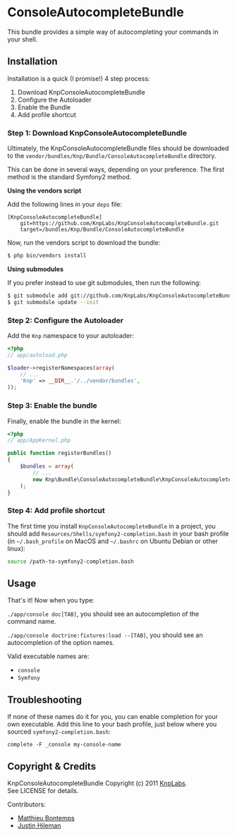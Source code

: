 # ConsoleAutocompleteBundle

This bundle provides a simple way of autocompleting your commands in your shell.

## Installation

Installation is a quick (I promise!) 4 step process:

1. Download KnpConsoleAutocompleteBundle
2. Configure the Autoloader
3. Enable the Bundle
4. Add profile shortcut

### Step 1: Download KnpConsoleAutocompleteBundle

Ultimately, the KnpConsoleAutocompleteBundle files should be downloaded to the
`vendor/bundles/Knp/Bundle/ConsoleAutocompleteBundle` directory.

This can be done in several ways, depending on your preference. The first
method is the standard Symfony2 method.

**Using the vendors script**

Add the following lines in your `deps` file:

```
[KnpConsoleAutocompleteBundle]
    git=https://github.com/KnpLabs/KnpConsoleAutocompleteBundle.git
    target=/bundles/Knp/Bundle/ConsoleAutocompleteBundle
```

Now, run the vendors script to download the bundle:

``` bash
$ php bin/vendors install
```

**Using submodules**

If you prefer instead to use git submodules, then run the following:

``` bash
$ git submodule add git://github.com/KnpLabs/KnpConsoleAutocompleteBundle.git vendor/bundles/Knp/Bundle/ConsoleAutocompleteBundle
$ git submodule update --init
```

### Step 2: Configure the Autoloader

Add the `Knp` namespace to your autoloader:

``` php
<?php
// app/autoload.php

$loader->registerNamespaces(array(
    // ...
    'Knp' => __DIR__.'/../vendor/bundles',
));
```

### Step 3: Enable the bundle

Finally, enable the bundle in the kernel:

``` php
<?php
// app/AppKernel.php

public function registerBundles()
{
    $bundles = array(
        // ...
        new Knp\Bundle\ConsoleAutocompleteBundle\KnpConsoleAutocompleteBundle(),
    );
}
```

### Step 4: Add profile shortcut

The first time you install `KnpConsoleAutocompleteBundle` in a project, you should add `Resources/Shells/symfony2-completion.bash` in your bash profile (in `~/.bash_profile` on MacOS and `~/.bashrc` on Ubuntu Debian or other linux):

``` bash
source /path-to-symfony2-completion.bash
```

## Usage

That's it! Now when you type:

`./app/console doc[TAB]`, you should see an autocompletion of the command name.

`./app/console doctrine:fixtures:load --[TAB]`, you should see an autocompletion of the option names.

Valid executable names are:

* `console`
* `Symfony`

## Troubleshooting

If none of these names do it for you, you can enable completion for your own executable. Add this line to your bash profile, just below where you sourced `symfony2-completion.bash`:

    complete -F _console my-console-name

## Copyright & Credits

KnpConsoleAutocompleteBundle Copyright (c) 2011 [KnpLabs](http://KnpLabs.com).  
See LICENSE for details.

Contributors:

* [Matthieu Bontemps](https://github.com/mbontemps)
* [Justin Hileman](https://github.com/bobthecow)